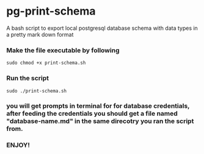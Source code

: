 # pg-print-schema
A bash script to export local postgresql database schema with data types in a pretty mark down format

### Make the file executable by following
``` sudo chmod +x print-schema.sh ```

### Run the script 
``` sudo ./print-schema.sh ```

### you will get prompts in terminal for for database credentials, after feeding the credentials you should get a file named "database-name.md" in the same direcotry you ran the script from.
### ENJOY! 
